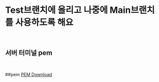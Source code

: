 # Test브랜치에 올리고 나중에 Main브랜치를 사용하도록 해요<br><br>

<h2>서버 터미널 pem</h2><br>

##pem
[PEM Download](https://github.com/rmflsdl4/ProjectSinerva/releases/download/ppk/sinervaPPK.ppk)
